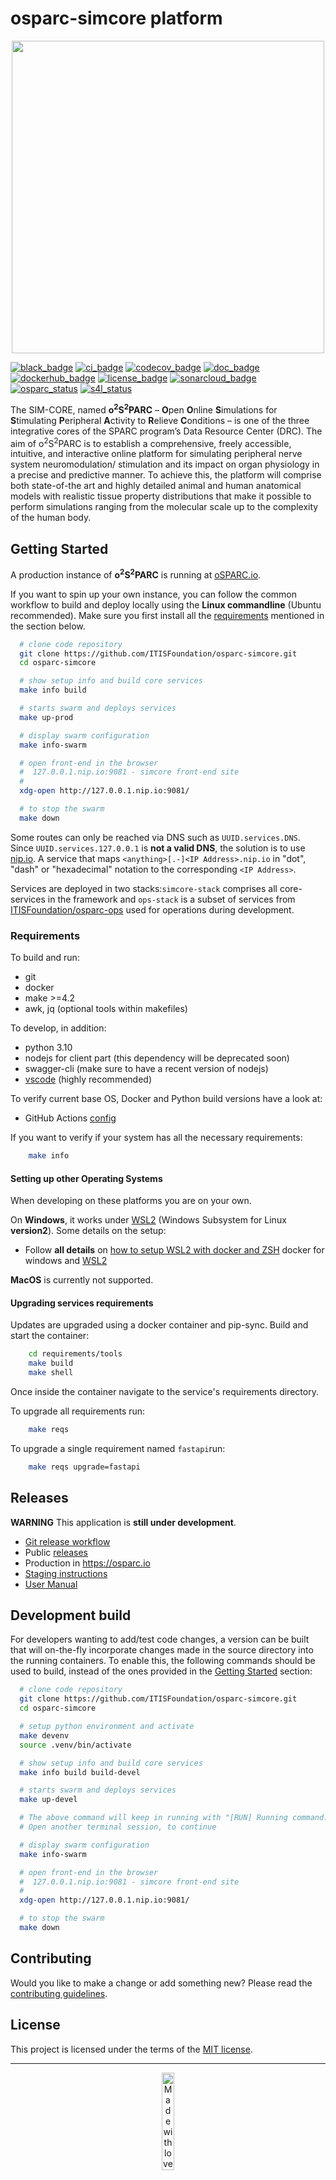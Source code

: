 # osparc-simcore platform

<p align="center">
<img src="https://user-images.githubusercontent.com/32800795/61083844-ff48fb00-a42c-11e9-8e63-fa2d709c8baf.png" width="500">
</p>


<!-- BADGES: LINKS ON CLICK --------------------------------------------------------------->
[![black_badge]](https://github.com/psf/black)
[![ci_badge]](https://github.com/ITISFoundation/osparc-simcore/actions/workflows/ci-testing-deploy.yml)
[![codecov_badge]](https://codecov.io/gh/ITISFoundation/osparc-simcore)
[![doc_badge]](https://itisfoundation.github.io/)
[![dockerhub_badge]](https://hub.docker.com/u/itisfoundation)
[![license_badge]](./LICENSE)
[![sonarcloud_badge]](https://sonarcloud.io/summary/new_code?id=ITISFoundation_osparc-simcore)
[![osparc_status]](https://status.osparc.io)
[![s4l_status]](https://s4llite.statuspage.io)

<!-- BADGES: LINKS TO IMAGES. Default to https://shields.io/ ------------------------------>
[black_badge]:https://img.shields.io/badge/code%20style-black-000000.svg
[ci_badge]:https://github.com/ITISFoundation/osparc-simcore/actions/workflows/ci-testing-deploy.yml/badge.svg
[codecov_badge]:https://codecov.io/gh/ITISFoundation/osparc-simcore/branch/master/graph/badge.svg?token=h1rOE8q7ic
[doc_badge]:https://img.shields.io/website-up-down-green-red/https/itisfoundation.github.io.svg?label=documentation
[dockerhub_badge]:https://img.shields.io/website/https/hub.docker.com/u/itisfoundation.svg?down_color=red&label=docker%20images&up_color=blue
[license_badge]:https://img.shields.io/github/license/ITISFoundation/osparc-simcore
[sonarcloud_badge]:https://sonarcloud.io/api/project_badges/measure?project=ITISFoundation_osparc-simcore&metric=alert_status
[s4l_status]:https://img.shields.io/badge/dynamic/json?label=s4l-lite.io&query=%24.status.description&url=https%3A%2F%2Fdfrzcpn4jp96.statuspage.io%2Fapi%2Fv2%2Fstatus.json
[osparc_status]:https://img.shields.io/badge/dynamic/json?label=osparc.io&query=%24.status.description&url=https%3A%2F%2Fstatus.osparc.io%2Fapi%2Fv2%2Fstatus.json
<!------------------------------------------------------------------------------------------>


The SIM-CORE, named **o<sup>2</sup>S<sup>2</sup>PARC** – **O**pen **O**nline **S**imulations for **S**timulating **P**eripheral **A**ctivity to **R**elieve **C**onditions – is one of the three integrative cores of the SPARC program’s Data Resource Center (DRC).
The aim of o<sup>2</sup>S<sup>2</sup>PARC is to establish a comprehensive, freely accessible, intuitive, and interactive online platform for simulating peripheral nerve system neuromodulation/ stimulation and its impact on organ physiology in a precise and predictive manner.
To achieve this, the platform will comprise both state-of-the art and highly detailed animal and human anatomical models with realistic tissue property distributions that make it possible to perform simulations ranging from the molecular scale up to the complexity of the human body.

## Getting Started

A production instance of **o<sup>2</sup>S<sup>2</sup>PARC** is running at [oSPARC.io](https://osparc.io).

If you want to spin up your own instance, you can follow the common workflow to build and deploy locally using the **Linux commandline** (Ubuntu recommended).
Make sure you first install all the [requirements](#Requirements) mentioned in the section below.

```bash
  # clone code repository
  git clone https://github.com/ITISFoundation/osparc-simcore.git
  cd osparc-simcore

  # show setup info and build core services
  make info build

  # starts swarm and deploys services
  make up-prod

  # display swarm configuration
  make info-swarm

  # open front-end in the browser
  #  127.0.0.1.nip.io:9081 - simcore front-end site
  #
  xdg-open http://127.0.0.1.nip.io:9081/

  # to stop the swarm
  make down
```

Some routes can only be reached via DNS such as `UUID.services.DNS`. Since `UUID.services.127.0.0.1` is **not a valid DNS**, the solution is to use [nip.io](https://nip.io/). A service that maps ``<anything>[.-]<IP Address>.nip.io`` in "dot", "dash" or "hexadecimal" notation to the corresponding ``<IP Address>``.

Services are deployed in two stacks:``simcore-stack`` comprises all core-services in the framework and ``ops-stack`` is a subset of services from [ITISFoundation/osparc-ops](https://github.com/ITISFoundation/osparc-ops) used for operations during development.

### Requirements

To build and run:

- git
- docker
- make >=4.2
- awk, jq (optional tools within makefiles)

To develop, in addition:

- python 3.10
- nodejs for client part (this dependency will be deprecated soon)
- swagger-cli (make sure to have a recent version of nodejs)
- [vscode] (highly recommended)

To verify current base OS, Docker and Python build versions have a look at:

- GitHub Actions [config](.github/workflows/ci-testing-deploy.yml)

If you want to verify if your system has all the necessary requirements:

```bash
    make info
```


#### Setting up other Operating Systems

When developing on these platforms you are on your own.

On **Windows**, it works under [WSL2] (Windows Subsystem for Linux **version2**). Some details on the setup:

- Follow **all details** on [how to setup WSL2 with docker and ZSH](https://nickymeuleman.netlify.app/blog/linux-on-windows-wsl2-zsh-docker) docker for windows and [WSL2]

**MacOS** is currently not supported.

#### Upgrading services requirements

Updates are upgraded using a docker container and pip-sync.
Build and start the container:

```bash
    cd requirements/tools
    make build
    make shell
```

Once inside the container navigate to the service's requirements directory.

To upgrade all requirements run:

```bash
    make reqs
```

To upgrade a single requirement named `fastapi`run:

```bash
    make reqs upgrade=fastapi
```

## Releases

**WARNING** This application is **still under development**.

- [Git release workflow](docs/releasing-workflow-instructions.md)
- Public [releases](https://github.com/ITISFoundation/osparc-simcore/releases)
- Production in https://osparc.io
- [Staging instructions](docs/releasing-workflow-instructions.md#staging-example)
- [User Manual](https://itisfoundation.github.io/osparc-manual/)

## Development build

For developers wanting to add/test code changes, a version can be built that will on-the-fly incorporate changes made in the source directory into the running containers.
To enable this, the following commands should be used to build, instead of the ones provided in the [Getting Started](#getting-started) section:

```bash
  # clone code repository
  git clone https://github.com/ITISFoundation/osparc-simcore.git
  cd osparc-simcore

  # setup python environment and activate
  make devenv
  source .venv/bin/activate

  # show setup info and build core services
  make info build build-devel

  # starts swarm and deploys services
  make up-devel

  # The above command will keep in running with "[RUN] Running command..."
  # Open another terminal session, to continue

  # display swarm configuration
  make info-swarm

  # open front-end in the browser
  #  127.0.0.1.nip.io:9081 - simcore front-end site
  #
  xdg-open http://127.0.0.1.nip.io:9081/

  # to stop the swarm
  make down
```

## Contributing

Would you like to make a change or add something new? Please read the [contributing guidelines](CONTRIBUTING.md).



## License

This project is licensed under the terms of the [MIT license](LICENSE).

---

<p align="center">
<image src="https://raw.githubusercontent.com/ITISFoundation/osparc-simcore-clients/4e8b18494f3191d55f6692a6a605818aeeb83f95/docs/_media/mwl.png" alt="Made with love (and lots of hard work) at www.z43.swiss" width="20%" />
</p>

<!-- ADD REFERENCES BELOW AND KEEP THEM IN ALPHABETICAL ORDER -->
[chocolatey]:https://chocolatey.org/
[vscode]:https://code.visualstudio.com/
[WSL2]:https://docs.microsoft.com/en-us/windows/wsl
